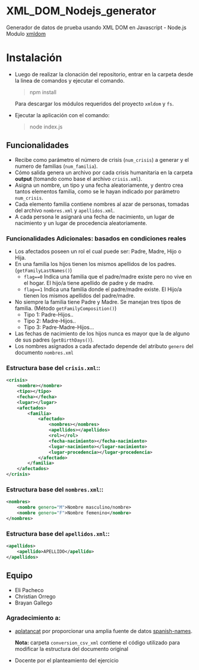 # XML_DOM_Nodejs_generator

Generador de datos de prueba usando XML DOM en Javascript -  Node.js 
Modulo [xmldom](https://github.com/jindw/xmldom)

# Instalación 
* Luego de realizar la clonación del repositorio, entrar en la carpeta desde la linea de comandos y ejecutar el comando.

	>npm install

	Para descargar los módulos requeridos del proyecto ```xmldom``` y ```fs```.
* Ejecutar la aplicación con el comando:

	> node index.js

## Funcionalidades 
* Recibe como parámetro el número de crisis (```num_crisis```) a generar y el numero de familias (```num_familia```).  
* Cómo salida genera un archivo por cada crisis humanitaria en la carpeta **output** (tomando como base el archivo ```crisis.xml```). 
* Asigna un nombre, un tipo y una fecha aleatoriamente, y dentro crea tantos elementos familia, como se le hayan indicado por parámetro ```num_crisis```.  
* Cada elemento familia contiene nombres al azar de personas, tomadas del archivo ```nombres.xml``` y ```apellidos.xml```. 
* A cada persona le asignará una fecha de nacimiento, un lugar de nacimiento y un lugar de procedencia aleatoriamente.

### Funcionalidades Adicionales: basados en condiciones reales
* Los afectados poseen un rol el cual puede ser: Padre, Madre, Hijo o Hija. 
* En una familia los hijos tienen los mismos apellidos de los padres. (```getFamilyLastNames()```) 
	* ```flag==0``` Indica una familia que el padre/madre existe pero no vive en el hogar. El hijo/a tiene apellido de padre y de madre. 
	*  ```flag==1``` Indica una familia donde el padre/madre existe. El Hijo/a tienen los mismos apellidos del padre/madre. 
* No siempre la familia tiene Padre y Madre. Se manejan tres tipos de familia. (Método  ```getFamilyComposition()```)
	* Tipo 1: Padre-Hijos..  
	* Tipo 2: Madre-Hijos..
	* Tipo 3: Padre-Madre-Hijos...
* Las fechas de nacimiento de los hijos nunca es mayor que la de alguno de sus padres (```getBirthDays()```).
* Los nombres asignados a cada afectado depende del atributo ```genero``` del documento ```nombres.xml```


### Estructura base del ```crisis.xml```:: 
```xml
<crisis>
	<nombre></nombre>
	<tipo></tipo>
	<fecha></fecha>
	<lugar></lugar>
	<afectados>
		<familia>
			<afectado>
				<nombres></nombres>
				<apellidos></apellidos>
				<rol></rol>
				<fecha-nacimiento></fecha-nacimiento>
				<lugar-nacimiento></lugar-nacimiento>
				<lugar-procedencia></lugar-procedencia>
			</afectado>
		</familia>
	</afectados>
</crisis>
```
### Estructura base del ```nombres.xml```:: 
```xml
<nombres>
	<nombre genero="M">Nombre masculino/nombre>
	<nombre genero="F">Nombre femenino</nombre>
</nombres>
```
### Estructura base del ```apellidos.xml```:: 
```xml
<apellidos>
	<apellido>APELLIDO</apellido>
</apellidos>
```


## Equipo 
* Eli Pacheco 
* Christian Orrego
* Brayan Gallego 

### Agradecimiento a: 
* [aplatancat](https://github.com/apalancat) por proporcionar una amplia fuente de datos [spanish-names](https://github.com/apalancat/spanish-names).

	**Nota:** carpeta ```conversion_csv_xml``` contiene el código utilizado para modificar la estructura del documento original
* Docente por el planteamiento del ejercicio
